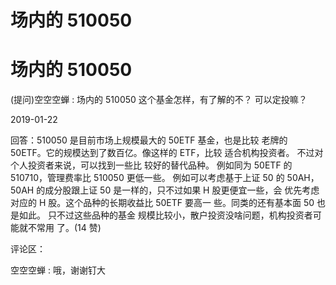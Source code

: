 # 场内的 510050

# 场内的 510050

(提问)空空空蝉 : 场内的 510050 这个基金怎样，有了解的不？ 可以定投嘛？

2019-01-22

回答：510050 是目前市场上规模最大的 50ETF 基金，也是比较 老牌的 50ETF。它的规模达到了数百亿。像这样的 ETF，比较 适合机构投资者。 不过对个人投资者来说，可以找到一些比 较好的替代品种。 例如同为 50ETF 的 510710，管理费率比 510050 更低一些。 例如可以考虑基于上证 50 的 50AH，50AH 的成分股跟上证 50 是一样的，只不过如果 H 股更便宜一些，会 优先考虑对应的 H 股。这个品种的长期收益比 50ETF 要高一 些。同类的还有基本面 50 也是如此。 只不过这些品种的基金 规模比较小，散户投资没啥问题，机构投资者可能就不常用 了。(14 赞)

评论区：

空空空蝉 : 哦，谢谢钉大